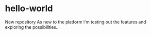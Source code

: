 # hello-world
New repository
As new to the platform I'm testing out the features and exploring the possibilities..
